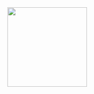 <div>
<a href="https://github.com/seu-usuário-aqui">
<img height="180em" src="https://github-readme-stats.vercel.app/api?username=davipess93&show_icons=true&theme=dracula&include_all_commits=true&count_private=true"/>
</div>

<!--
### Hi there 👋

**davipess93/davipess93** is a ✨ _special_ ✨ repository because its `README.md` (this file) appears on your GitHub profile.

Here are some ideas to get you started:

- 🔭 I’m currently working on ...
- 🌱 I’m currently learning ...
- 👯 I’m looking to collaborate on ...
- 🤔 I’m looking for help with ...
- 💬 Ask me about ...
- 📫 How to reach me: ...
- 😄 Pronouns: ...
- ⚡ Fun fact: ...
-->
